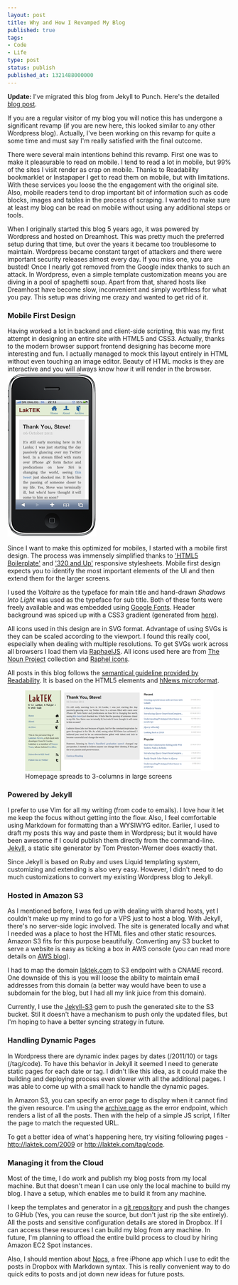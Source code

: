 ```yaml
---
layout: post
title: Why and How I Revamped My Blog
published: true
tags:
- Code
- Life
type: post
status: publish
published_at: 1321488000000
---
```


**Update:** I've migrated this blog from Jekyll to Punch. Here's the detailed [blog post](http://www.laktek.com/2012/11/26/a-fast-intuitive-blogging-tool-based-on-punch).

If you are a regular visitor of my blog you will notice this has undergone a significant revamp (if you are new here, this looked similar to any other Wordpress blog). Actually, I've been working on this revamp for quite a some time and must say I'm really satisfied with the final outcome.

There were several main intentions behind this revamp. First one was to make it pleasurable to read on mobile. I tend to read a lot in mobile, but 99% of the sites I visit render as crap on mobile. Thanks to Readability bookmarklet or Instapaper I get to read them on mobile, but with limitations. With these services you loose the the engagement with the original site. Also, mobile readers tend to drop important bit of information such as code blocks, images and tables in the process of scraping. I wanted to make sure at least my blog can be read on mobile without using any additional steps or tools.

When I originally started this blog 5 years ago, it was powered by Wordpress and hosted on Dreamhost. This was pretty much the preferred setup during that time, but over the years it became too troublesome to maintain. Wordpress became constant target of attackers and there were important security releases almost every day. If you miss one, you are busted! Once I nearly got removed from the Google index thanks to such an attack. In Wordpress, even a simple template customization means you are diving in a pool of spaghetti soup. Apart from that, shared hosts like Dreamhost have become slow, inconvenient and simply worthless for what you pay. This setup was driving me crazy and wanted to get rid of it.

### Mobile First Design

Having worked a lot in backend and client-side scripting, this was my first attempt in designing an entire site with HTML5 and CSS3. Actually, thanks to the modern browser support frontend designing has become more interesting and fun. I actually managed to mock this layout entirely in HTML without even touching an image editor. Beauty of HTML mocks is they are interactive and you will always know how it will render in the browser.
<img src="/images/posts/blog_iphone_screenshot.png" title="How the new blog UI renders in iphone 3gs"/>

Since I want to make this optimized for mobiles, I started with a mobile first design. The process was immensely simplified thanks to ['HTML5 Boilerplate'](http://html5boilerplate.com/) and ['320 and Up'](http://stuffandnonsense.co.uk/projects/320andup/) responsive stylesheets. Mobile first design expects you to identify the most important elements of the UI and then extend them for the larger screens.

I used the _Voltaire_ as the typeface for main title and hand-drawn _Shadows Into Light_ was used as the typeface for sub title. Both of these fonts were freely available and was embedded using [Google Fonts](http://www.google.com/webfonts). Header background was spiced up with a CSS3 gradient (generated from [here](http://www.colorzilla.com/gradient-editor/)).

All icons used in this design are in SVG format. Advantage of using SVGs is they can be scaled according to the viewport. I found this really cool, especially when dealing with multiple resolutions. To get SVGs work across all browsers I load them via [RaphaelJS](http://raphaeljs.com). All icons used here are from [The Noun Project](http://thenounproject.com) collection and [Raphel icons](http://raphaeljs.com/icons/).

All posts in this blog follows the [semantical guideline provided by Readability](http://www.readability.com/publishers/guidelines/). It is based on the HTML5 elements and [hNews microformat](http://microformats.org/wiki/hnews).
<figure>
  <img src="/images/posts/blog_large_screen_screenshot.png" title="How the new blog UI renders in large screens"/>
  <figcaption>Homepage spreads to 3-columns in large screens</figcaption>
</figure>

### Powered by Jekyll

I prefer to use Vim for all my writing (from code to emails). I love how it let me keep the focus without getting into the flow. Also, I feel comfortable using Markdown for formatting than a WYSIWYG editor. Earlier, I used to draft my posts this way and paste them in Wordpress; but it would have been awesome if I could publish them directly from the command-line. [Jekyll](http://github.com/mojombo/jekyll), a static site generator by Tom Preston-Werner does exactly that.

Since Jekyll is based on Ruby and uses Liquid templating system, customizing and extending is also very easy. However, I didn't need to do much customizations to convert my existing Wordpress blog to Jekyll.

### Hosted in Amazon S3

As I mentioned before, I was fed up with dealing with shared hosts, yet I couldn't make up my mind to go for a VPS just to host a blog. With Jekyll, there's no server-side logic involved. The site is generated locally and what I needed was a place to host the HTML files and other static resources. Amazon S3 fits for this purpose beautifully. Converting any S3 bucket to serve a website is easy as ticking a box in AWS console (you can read more details on [AWS blog](http://aws.typepad.com/aws/2011/02/host-your-static-website-on-amazon-s3.html)).

I had to map the domain [laktek.com](http://laktek.com) to S3 endpoint with a CNAME record. One downside of this is you will loose the ability to maintain email addresses from this domain (a better way would have been to use a subdomain for the blog, but I had all my link juice from this domain).

Currently, I use the [Jekyll-S3](https://github.com/versapay/jekyll-s3) gem to push the generated site to the S3 bucket. Stil it doesn't have a mechanism to push only the updated files, but I'm hoping to have a better syncing strategy in future.

### Handling Dynamic Pages

In Wordpress there are dynamic index pages by dates (/2011/10) or tags (/tag/code). To have this behavior in Jekyll it seemed I need to generate static pages for each date or tag. I didn't like this idea, as it could make the building and deploying process even slower with all the additional pages. I was able to come up with a small hack to handle the dynamic pages.

In Amazon S3, you can specify an error page to display when it cannot find the given resource. I'm using the [archive page](http://laktek.com/archive) as the error endpoint, which renders a list of all the posts. Then with the help of a simple JS script, I filter the page to match the requested URL.

To get a better idea of what's happening here, try visiting following pages - <http://laktek.com/2009> or <http://laktek.com/tag/code>.

### Managing it from the Cloud

Most of the time, I do work and publish my blog posts from my local machine. But that doesn't mean I can use only the local machine to build my blog. I have a setup, which enables me to build it from any machine.

I keep the templates and generator in a [git repository](https://github.com/laktek/LakTEK-blog) and push the changes to GiHub (Yes, you can reuse the source, but don't just rip the site entirely). All the posts and sensitive configuration details are stored in Dropbox. If I can access these resources I can build my blog from any machine. In future, I'm planning to offload the entire build process to cloud by hiring Amazon EC2 Spot instances.

Also, I should mention about [Nocs](http://itunes.apple.com/us/app/id396073482?mt=8), a free iPhone app which I use to edit the posts in Dropbox with Markdown syntax. This is really convenient way to do quick edits to posts and jot down new ideas for future posts.

